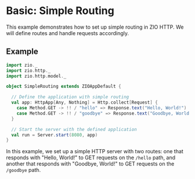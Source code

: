 # Basic: Simple Routing

This example demonstrates how to set up simple routing in ZIO HTTP. We will define routes and handle requests accordingly.

## Example

```scala mdoc:compile
import zio._
import zio.http._
import zio.http.model._

object SimpleRouting extends ZIOAppDefault {

  // Define the application with simple routing
  val app: HttpApp[Any, Nothing] = Http.collect[Request] {
    case Method.GET -> !! / "hello" => Response.text("Hello, World!")
    case Method.GET -> !! / "goodbye" => Response.text("Goodbye, World!")
  }

  // Start the server with the defined application
  val run = Server.start(8080, app)
}
```

In this example, we set up a simple HTTP server with two routes: one that responds with "Hello, World!" to GET requests on the `/hello` path, and another that responds with "Goodbye, World!" to GET requests on the `/goodbye` path.